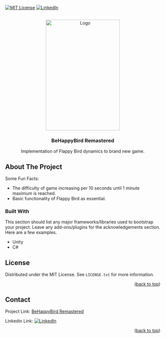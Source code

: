 <div id="top"></div>


[![MIT License][license-shield]][license-url]
[![LinkedIn][linkedin-shield]][linkedin-url]



<!-- PROJECT LOGO -->
<br />
<div align="center">
  <a href="https://github.com/othneildrew/Best-README-Template">
    <img src="https://github.com/alfonsoquartny/behappyBird-Remastered-/blob/c6a973da9e7d872ccbc65be987e2e303b2cd9d1e/desktop-20220305-20351001-trim_ar0iKGwu.gif" alt="Logo" width="240" height="360">
  </a>

  <h3 align="center">BeHappyBird Remastered</h3>

  <p align="center">
    Implementation of Flappy Bird dynamics to brand new game.
  </p>
</div>



<!-- ABOUT THE PROJECT -->
## About The Project

Some Fun Facts:
* The difficulty of game increasing per 10 seconds until 1 minute maximum is reached.
* Basic functionality of Flappy Bird as essential.

<!--Of course, no one template will serve all projects since your needs may be different. So I'll be adding more in the near future. You may also suggest changes by forking this repo and creating a pull request or opening an issue. Thanks to all the people have contributed to expanding this template!-->


### Built With

This section should list any major frameworks/libraries used to bootstrap your project. Leave any add-ons/plugins for the acknowledgements section. Here are a few examples.

* Unity
* C#


<!-- LICENSE -->
## License

Distributed under the MIT License. See `LICENSE.txt` for more information.

<p align="right">(<a href="#top">back to top</a>)</p>



<!-- CONTACT -->
## Contact



  Project Link: [BeHappyBird Remastered](https://github.com/alfonsoquartny/behappyBird-Remastered-) 



 Linkedin Link: [![LinkedIn][linkedin-shield]][linkedin-url]

<p align="right">(<a href="#top">back to top</a>)</p>



<!-- MARKDOWN LINKS & IMAGES -->

[license-shield]: https://img.shields.io/github/license/othneildrew/Best-README-Template.svg?style=for-the-badge
[license-url]: https://github.com/othneildrew/Best-README-Template/blob/master/LICENSE.txt
[linkedin-shield]: https://img.shields.io/badge/-LinkedIn-black.svg?style=for-the-badge&logo=linkedin&colorB=555
[linkedin-url]: https://linkedin.com/in/alperenkarate
[product-screenshot]: images/screenshot.png
